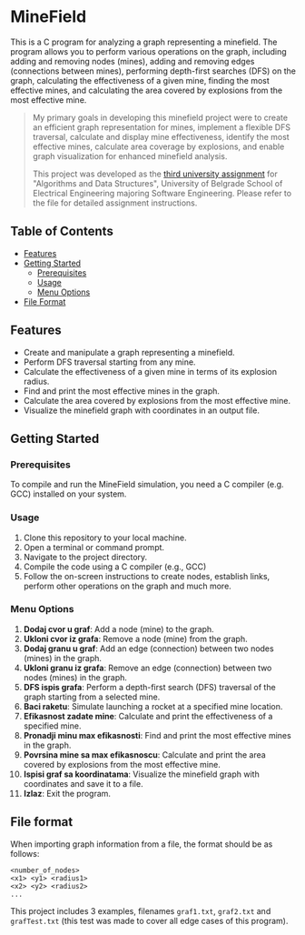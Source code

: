 # MineField

This is a C program for analyzing a graph representing a minefield. The program allows you to perform various operations on the graph, including adding and removing nodes (mines), adding and removing edges (connections between mines), performing depth-first searches (DFS) on the graph, calculating the effectiveness of a given mine, finding the most effective mines, and calculating the area covered by explosions from the most effective mine.

> My primary goals in developing this minefield project were to create an efficient graph representation for mines, implement a flexible DFS traversal, calculate and display mine effectiveness, identify the most effective mines, calculate area coverage by explosions, and enable graph visualization for enhanced minefield analysis.
> 
> This project was developed as the [third university assignment](instructions.pdf) for "Algorithms and Data Structures", University of Belgrade School of Electrical Engineering majoring Software Engineering. Please refer to the file for detailed assignment instructions.


## Table of Contents

- [Features](#features)
- [Getting Started](#getting-started)
  - [Prerequisites](#prerequisites)
  - [Usage](#usage)
  - [Menu Options](#menu-options)
- [File Format](#file-format)


## Features
- Create and manipulate a graph representing a minefield.
- Perform DFS traversal starting from any mine.
- Calculate the effectiveness of a given mine in terms of its explosion radius.
- Find and print the most effective mines in the graph.
- Calculate the area covered by explosions from the most effective mine.
- Visualize the minefield graph with coordinates in an output file.

## Getting Started

### Prerequisites

To compile and run the MineField simulation, you need a C compiler (e.g. GCC) installed on your system.

### Usage

1. Clone this repository to your local machine.
2. Open a terminal or command prompt.
3. Navigate to the project directory.
4. Compile the code using a C compiler (e.g., GCC)
5. Follow the on-screen instructions to create nodes, establish links, perform other operations on the graph and much more.

### Menu Options

1. **Dodaj cvor u graf**: Add a node (mine) to the graph.
2. **Ukloni cvor iz grafa**: Remove a node (mine) from the graph.
3. **Dodaj granu u graf**: Add an edge (connection) between two nodes (mines) in the graph.
4. **Ukloni granu iz grafa**: Remove an edge (connection) between two nodes (mines) in the graph.
5. **DFS ispis grafa**: Perform a depth-first search (DFS) traversal of the graph starting from a selected mine.
6. **Baci raketu**: Simulate launching a rocket at a specified mine location.
7. **Efikasnost zadate mine**: Calculate and print the effectiveness of a specified mine.
8. **Pronadji minu max efikasnosti**: Find and print the most effective mines in the graph.
9. **Povrsina mine sa max efikasnoscu**: Calculate and print the area covered by explosions from the most effective mine.
10. **Ispisi graf sa koordinatama**: Visualize the minefield graph with coordinates and save it to a file.
11. **Izlaz**: Exit the program.

## File format
When importing graph information from a file, the format should be as follows:
```
<number_of_nodes>
<x1> <y1> <radius1>
<x2> <y2> <radius2>
...
```
This project includes 3 examples, filenames `graf1.txt`, `graf2.txt` and `grafTest.txt` (this test was made to cover all edge cases of this program).

